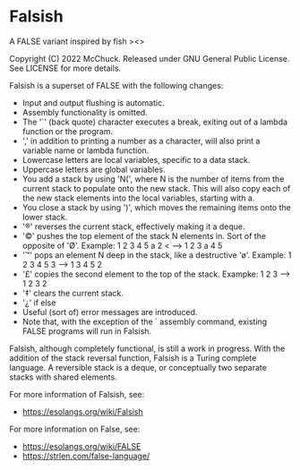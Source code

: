 # Falsish
A FALSE variant inspired by fish >&lt;>

Copyright (C) 2022 McChuck.  Released under GNU General Public License.  See LICENSE for more details.

Falsish is a superset of FALSE with the following changes:

* Input and output flushing is automatic.
* Assembly functionality is omitted.
* The '`' (back quote) character executes a break, exiting out of a lambda function or the program.
* ',' in addition to printing a number as a character, will also print a variable name or lambda function.
* Lowercase letters are local variables, specific to a data stack.
* Uppercase letters are global variables.
* You add a stack by using 'N(', where N is the number of items from the current stack to populate onto the new stack.  This will also copy each of the new stack elements into the local variables, starting with a.
* You close a stack by using ')', which moves the remaining items onto the lower stack.
* '®' reverses the current stack, effectively making it a deque.
* '©' pushes the top element of the stack N elements in. Sort of the opposite of 'Ø'. Example: 1 2 3 4 5 a 2 < --> 1 2 3 a 4 5
* '™' pops an element N deep in the stack, like a destructive 'ø'. Example: 1 2 3 4 5 3 --> 1 3 4 5 2
* '£' copies the second element to the top of the stack.  Exampke: 1 2 3 --> 1 2 3 2
* '‡' clears the current stack.
* '¿' if else
* Useful (sort of) error messages are introduced.
* Note that, with the exception of the ` assembly command, existing FALSE programs will run in Falsish.

Falsish, although completely functional, is still a work in progress.  With the addition of the stack reversal function, Falsish is a Turing complete language.  A reversible stack is a deque, or conceptually two separate stacks with shared elements.

For more information of Falsish, see:
* https://esolangs.org/wiki/Falsish

For more information on False, see:
* https://esolangs.org/wiki/FALSE
* https://strlen.com/false-language/
